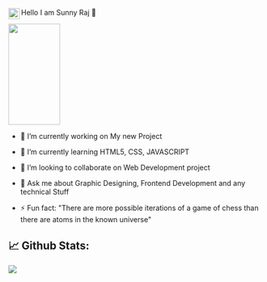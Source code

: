 Hello I am Sunny Raj 👋
<a href="https://in.linkedin.com/in/sunny-raj-771526190">
    <img alt="Sunny's LinkedIN" src="https://raw.githubusercontent.com/peterthehan/peterthehan/master/assets/linkedin.svg" style="max-width:100%;" width="22px" align="left"></a>

<img display="inline" width=45% height=200px src="https://github-readme-stats.anuraghazra1.vercel.app/api/top-langs/?username=sunnyraj5555&layout=compact&theme=blue-green">

- 🔭 I’m currently working on My new Project

- 🌱 I’m currently learning HTML5, CSS, JAVASCRIPT

- 👯 I’m looking to collaborate on Web Development project

- 💬 Ask me about Graphic Designing, Frontend Development and any technical Stuff

- ⚡ Fun fact: "There are more possible iterations of a game of chess than there are atoms in the known universe"

## 📈 **Github Stats:**
<img src="https://github-readme-stats.vercel.app/api?username=sunnyraj5555&&show_icons=true&title_color=ffffff&icon_color=bb2acf&text_color=daf7dc&bg_color=151515">

